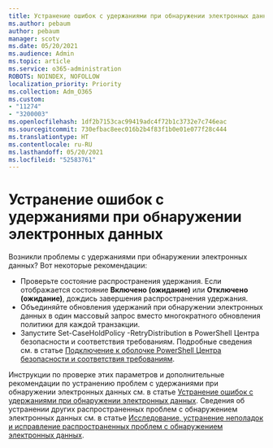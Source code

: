 ```yaml
---
title: Устранение ошибок с удержаниями при обнаружении электронных данных
ms.author: pebaum
author: pebaum
manager: scotv
ms.date: 05/20/2021
ms.audience: Admin
ms.topic: article
ms.service: o365-administration
ROBOTS: NOINDEX, NOFOLLOW
localization_priority: Priority
ms.collection: Adm_O365
ms.custom:
- "11274"
- "3200003"
ms.openlocfilehash: 1df2b7153cac99419adc4f72b1c3732e7c746eac
ms.sourcegitcommit: 730efbac8eec016b2b4f83f1b0e01e077f28c444
ms.translationtype: HT
ms.contentlocale: ru-RU
ms.lasthandoff: 05/20/2021
ms.locfileid: "52583761"
---
```

# <a name="troubleshooting-ediscovery-holds-errors"></a>Устранение ошибок с удержаниями при обнаружении электронных данных

Возникли проблемы с удержаниями при обнаружении электронных данных? Вот некоторые рекомендации:

- Проверьте состояние распространения удержания.  Если отображается состояние **Включено (ожидание)** или **Отключено (ожидание)**, дождись завершения распространения удержания.
- Объединяйте обновления удержаний при обнаружении электронных данных в один массовый запрос вместо многократного обновления политики для каждой транзакции.
- Запустите Set-CaseHoldPolicy <policyname> -RetryDistribution в PowerShell Центра безопасности и соответствия требованиям. Подробные сведения см. в статье [Подключение к оболочке PowerShell Центра безопасности и соответствия требованиям](/powershell/exchange/connect-to-scc-powershell).

Инструкции по проверке этих параметров и дополнительные рекомендации по устранению проблем с удержаниями при обнаружении электронных данных см. в статье [Устранение ошибок с удержаниями при обнаружении электронных данных](/microsoft-365/compliance/hold-distribution-errors).
Сведения об устранении других распространенных проблем с обнаружением электронных данных см. в статье [Исследование, устранение неполадок и исправление распространенных проблем с обнаружением электронных данных](/microsoft-365/compliance/ediscovery-troubleshooting-common-issues).

